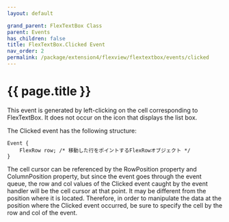 ```yaml
---
layout: default

grand_parent: FlexTextBox Class
parent: Events
has_children: false
title: FlexTextBox.Clicked Event
nav_order: 2
permalink: /package/extension4/flexview/flextextbox/events/clicked
---
```

# {{ page.title }}

This event is generated by left-clicking on the cell corresponding to FlexTextBox. It does not occur on the icon that displays the list box.

The Clicked event has the following structure:

```
Event {
    FlexRow row; /* 移動した行をポイントするFlexRowオブジェクト */
}
```

The cell cursor can be referenced by the RowPosition property and ColumnPosition property, but since the event goes through the event queue, the row and col values of the Clicked event caught by the event handler will be the cell cursor at that point. It may be different from the position where it is located. Therefore, in order to manipulate the data at the position where the Clicked event occurred, be sure to specify the cell by the row and col of the event.